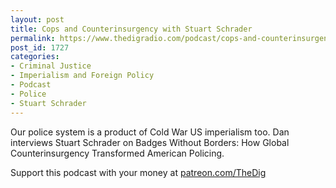```yaml
---
layout: post
title: Cops and Counterinsurgency with Stuart Schrader
permalink: https://www.thedigradio.com/podcast/cops-and-counterinsurgency-with-stuart-schrader/index.html
post_id: 1727
categories: 
- Criminal Justice
- Imperialism and Foreign Policy
- Podcast
- Police
- Stuart Schrader
---
```


Our police system is a product of Cold War US imperialism too. Dan interviews Stuart Schrader on 
Badges Without Borders: How Global Counterinsurgency Transformed American Policing. 

Support this podcast with your money at 
[patreon.com/TheDig](http://patreon.com/TheDig)